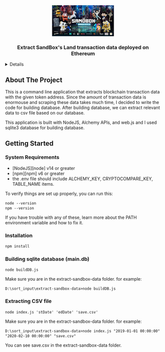 <a name="readme-top"></a>

<!-- PROJECT LOGO -->
<br />
<div align="center">
  <a href="/">
    <img src="images/sandbox.jfif" alt="Logo" width="200" height="100">
  </a>
  <h3 align="center">Extract SandBox's Land transaction data deployed on Ethereum</h3>
</div>

<!-- TABLE OF CONTENTS -->
<details>
  <ol>
    <li>
      <a href="#about-the-project">About The Project</a>
    </li>
    <li>
      <a href="#getting-started">Getting Started</a>
      <ul>
        <li><a href="#system-requirements">System Requirements</a></li>
        <li><a href="#installation">Installation</a></li>
      </ul>
    </li>
  </ol>
</details>

<!-- ABOUT THE PROJECT -->

## About The Project

This is a command line application that extracts blockchain transaction data with the given token address.
Since the amount of transaction data is enormouse and scraping these data takes much time, I decided to write the code for building database.
After building database, we can extract relevant data to csv file based on our database.

This application is built with NodeJS, Alchemy APIs, and web.js and I used sqlite3 database for building database.

<!-- GETTING STARTED -->

## Getting Started

### System Requirements

- [NodeJS][node] v14 or greater
- [npm][npm] v6 or greater
- the .env file should include ALCHEMY_KEY, CRYPTOCOMPARE_KEY, TABLE_NAME items.

To verify things are set up
properly, you can run this:

```shell
node --version
npm --version
```

If you have trouble with any of these, learn more about the PATH environment variable and how to fix it.

### Installation

```js
npm install
```

### Building sqlite database (main.db)
```
node buildDB.js
```
Make sure you are in the extract-sandbox-data folder.
for example:

```
D:\sort_input\extract-sandbox-data>node buildDB.js
```
### Extracting CSV file
```
node index.js 'stDate' 'edDate' 'save.csv'
```
Make sure you are in the extract-sandbox-data folder.
for example:

```
D:\sort_input\extract-sandbox-data>node index.js "2019-01-01 00:00:00" "2020-02-10 00:00:00" "save.csv"
```
You can see save.csv in the extract-sandbox-data folder.
